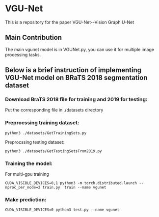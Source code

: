 # VGU-Net
This is a repository for the paper VGU-Net--Vision Graph U-Net
## Main Contribution
The main vgunet model is in VGUNet.py, you can use it for multiple image processing tasks.

## Below is a brief instruction of implementing VGU-Net model on BRaTS 2018 segmentation dataset

### Download BraTS 2018 file for training and 2019 for testing:

Put the corresponding file in ./datasets directory


### Preprocssing training dataset:

```
python3 ./datasets/GetTrainingSets.py
```
Preprocssing testing dataset:

```
python3 ./datasets/GetTestingSetsFrom2019.py
```
### Training the model:

For multi-gpu training
```
CUDA_VISIBLE_DEVICES=0,1 python3 -m torch.distributed.launch --nproc_per_node=2 train.py  train --name vgunet
```

### Make prediction:
```
CUDA_VISIBLE_DEVICES=0 python3 test.py --name vgunet
```

